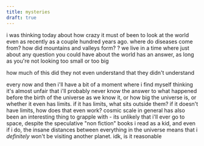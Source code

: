```yaml
---
title: mysteries
draft: true
---
```


i was thinking today about how crazy it must of been to look at the world even as recently as a couple hundred years ago. where do diseases come from? how did mountains and valleys form? <FILL> ? we live in a time where just about any question you could have about the world has an answer, as long as you're not looking too small or too big

how much of this did they not even understand that they didn't understand

every now and then i'll have a bit of a moment where i find myself thinking it's almost unfair that i'll probably never know the answer to what happened before the birth of the universe as we know it, or how big the universe is, or whether it even has limits. if it has limits, what sits outside them? if it doesn't have limits, how does that even work? cosmic scale in general has also been an interesting thing to grapple with - its unlikely that i'll ever go to space, despite the speculative "non fiction" books i read as a kid, and even if i do, the insane distances between everything in the universe means that i _definitely_ won't be visiting another planet. idk, is it reasonable 

<!-- i dont think im alone in being kind of fucking spooked by a lot of the mysteries of the universe -->
